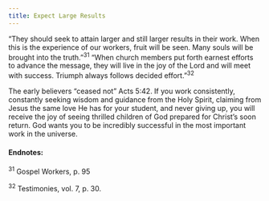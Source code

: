 ```yaml
---
title: Expect Large Results
---
```


“They should seek to attain larger and still larger results in their work. When this is the experience of our workers, fruit will be seen. Many souls will be brought into the truth.”<sup>31</sup> “When church members put forth earnest efforts to advance the message, they will live in the joy of the Lord and will meet with success. Triumph always follows decided effort.”<sup>32</sup>

The early believers “ceased not” Acts 5:42. If you work consistently, constantly seeking wisdom and guidance from the Holy Spirit, claiming from Jesus the same love He has for your student, and never giving up, you will receive the joy of seeing thrilled children of God prepared for Christ’s soon return. God wants you to be incredibly successful in the most important work in the universe.

#### Endnotes:

<sup>31</sup> Gospel Workers, p. 95

<sup>32</sup> Testimonies, vol. 7, p. 30.